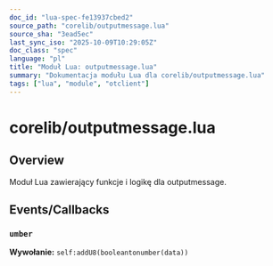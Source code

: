 ```yaml
---
doc_id: "lua-spec-fe13937cbed2"
source_path: "corelib/outputmessage.lua"
source_sha: "3ead5ec"
last_sync_iso: "2025-10-09T10:29:05Z"
doc_class: "spec"
language: "pl"
title: "Moduł Lua: outputmessage.lua"
summary: "Dokumentacja modułu Lua dla corelib/outputmessage.lua"
tags: ["lua", "module", "otclient"]
---
```


# corelib/outputmessage.lua

## Overview

Moduł Lua zawierający funkcje i logikę dla outputmessage.

## Events/Callbacks

### `umber`

**Wywołanie:** `self:addU8(booleantonumber(data))`
